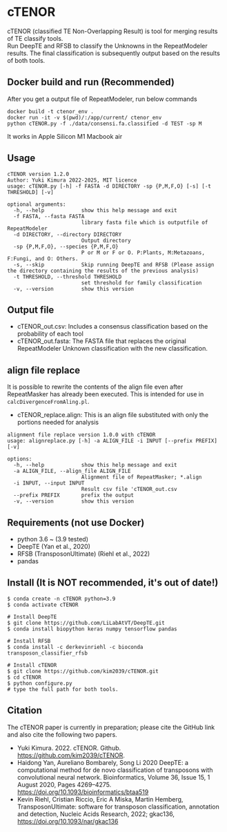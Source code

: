 # cTENOR
cTENOR (classified TE Non-Overlapping Result) is tool for merging results of TE classify tools.  
Run DeepTE and RFSB to classify the Unknowns in the RepeatModeler results. The final classification is subsequently output based on the results of both tools.

## Docker build and run (Recommended)
After you get a output file of RepeatModeler, run below commands
```
docker build -t ctenor_env .
docker run -it -v $(pwd)/:/app/current/ ctenor_env
python cTENOR.py -f ./data/consensi.fa.classified -d TEST -sp M
```
It works in Apple Silicon M1 Macbook air  

## Usage
```
cTENOR version 1.2.0
Author: Yuki Kimura 2022-2025, MIT licence
usage: cTENOR.py [-h] -f FASTA -d DIRECTORY -sp {P,M,F,O} [-s] [-t THRESHOLD] [-v]

optional arguments:
  -h, --help            show this help message and exit
  -f FASTA, --fasta FASTA
                        library fasta file which is outputfile of RepeatModeler
  -d DIRECTORY, --directory DIRECTORY
                        Output directory
  -sp {P,M,F,O}, --species {P,M,F,O}
                        P or M or F or O. P:Plants, M:Metazoans, F:Fungi, and O: Others.
  -s, --skip            Skip running DeepTE and RFSB (Please assign the directory containing the results of the previous analysis)
  -t THRESHOLD, --threshold THRESHOLD
                        set threshold for family classification
  -v, --version         show this version
```


## Output file
- cTENOR_out.csv: Includes a consensus classification based on the probability of each tool
- cTENOR_out.fasta: The FASTA file that replaces the original RepeatModeler Unknown classification with the new classification.

## align file replace
It is possible to rewrite the contents of the align file even after RepeatMasker has already been executed. This is intended for use in `calcDivergenceFromAling.pl`.
- cTENOR_replace.align: This is an align file substituted with only the portions needed for analysis

```
alignment file replace version 1.0.0 with cTENOR
usage: alignreplace.py [-h] -a ALIGN_FILE -i INPUT [--prefix PREFIX] [-v]

options:
  -h, --help            show this help message and exit
  -a ALIGN_FILE, --align_file ALIGN_FILE
                        Alignment file of RepeatMasker; *.align
  -i INPUT, --input INPUT
                        Result csv file 'cTENOR_out.csv
  --prefix PREFIX       prefix the output
  -v, --version         show this version
```

## Requirements (not use Docker) 
- python 3.6 ~ (3.9 tested)
- DeepTE (Yan et al., 2020)
- RFSB (TransposonUltimate) (Riehl et al., 2022)
- pandas

## Install (It is NOT recommended, it's out of date!)
```
$ conda create -n cTENOR python=3.9
$ conda activate cTENOR

# Install DeepTE
$ git clone https://github.com/LiLabAtVT/DeepTE.git
$ conda install biopython keras numpy tensorflow pandas

# Install RFSB
$ conda install -c derkevinriehl -c bioconda transposon_classifier_rfsb 

# Install cTENOR
$ git clone https://github.com/kim2039/cTENOR.git
$ cd cTENOR
$ python configure.py
# type the full path for both tools.
```

## Citation
The cTENOR paper is currently in preparation; please cite the GitHub link and also cite the following two papers.
- Yuki Kimura. 2022. cTENOR. Github. https://github.com/kim2039/cTENOR.
- Haidong Yan, Aureliano Bombarely, Song Li 2020 DeepTE: a computational method for de novo classification of transposons with convolutional neural network. Bioinformatics, Volume 36, Issue 15, 1 August 2020, Pages 4269–4275. https://doi.org/10.1093/bioinformatics/btaa519
- Kevin Riehl, Cristian Riccio, Eric A Miska, Martin Hemberg, TransposonUltimate: software for transposon classification, annotation and detection, Nucleic Acids Research, 2022; gkac136, https://doi.org/10.1093/nar/gkac136